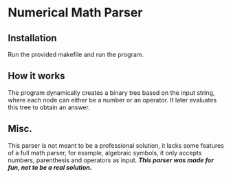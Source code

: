 # Numerical Math Parser

## Installation
Run the provided makefile and run the program.

## How it works
The program dynamically creates a binary tree based on the input string, where each node can either be a number or an operator. It later evaluates this tree to obtain an answer.

## Misc.
This parser is not meant to be a professional solution, it lacks some features of a full math parser, for example, algebraic symbols, it only accepts numbers, parenthesis and operators as input.
***This parser was made for fun, not to be a real solution.***